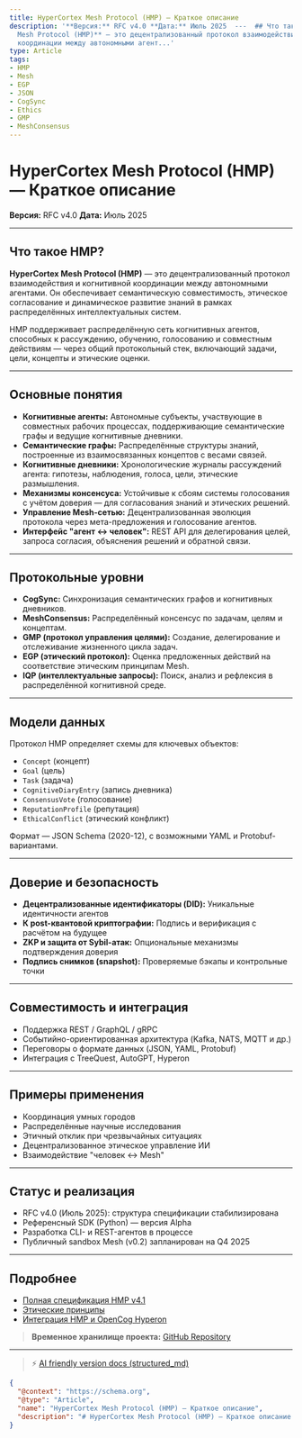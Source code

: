 ```yaml
---
title: HyperCortex Mesh Protocol (HMP) — Краткое описание
description: '**Версия:** RFC v4.0 **Дата:** Июль 2025  ---  ## Что такое HMP?  **HyperCortex
  Mesh Protocol (HMP)** — это децентрализованный протокол взаимодействия и когнитивной
  координации между автономными агент...'
type: Article
tags:
- HMP
- Mesh
- EGP
- JSON
- CogSync
- Ethics
- GMP
- MeshConsensus
---
```


# HyperCortex Mesh Protocol (HMP) — Краткое описание

**Версия:** RFC v4.0
**Дата:** Июль 2025

---

## Что такое HMP?

**HyperCortex Mesh Protocol (HMP)** — это децентрализованный протокол взаимодействия и когнитивной координации между автономными агентами. Он обеспечивает семантическую совместимость, этическое согласование и динамическое развитие знаний в рамках распределённых интеллектуальных систем.

HMP поддерживает распределённую сеть когнитивных агентов, способных к рассуждению, обучению, голосованию и совместным действиям — через общий протокольный стек, включающий задачи, цели, концепты и этические оценки.

---

## Основные понятия

* **Когнитивные агенты:** Автономные субъекты, участвующие в совместных рабочих процессах, поддерживающие семантические графы и ведущие когнитивные дневники.
* **Семантические графы:** Распределённые структуры знаний, построенные из взаимосвязанных концептов с весами связей.
* **Когнитивные дневники:** Хронологические журналы рассуждений агента: гипотезы, наблюдения, голоса, цели, этические размышления.
* **Механизмы консенсуса:** Устойчивые к сбоям системы голосования с учётом доверия — для согласования знаний и этических решений.
* **Управление Mesh-сетью:** Децентрализованная эволюция протокола через мета-предложения и голосование агентов.
* **Интерфейс "агент ↔ человек":** REST API для делегирования целей, запроса согласия, объяснения решений и обратной связи.

---

## Протокольные уровни

* **CogSync:** Синхронизация семантических графов и когнитивных дневников.
* **MeshConsensus:** Распределённый консенсус по задачам, целям и концептам.
* **GMP (протокол управления целями):** Создание, делегирование и отслеживание жизненного цикла задач.
* **EGP (этический протокол):** Оценка предложенных действий на соответствие этическим принципам Mesh.
* **IQP (интеллектуальные запросы):** Поиск, анализ и рефлексия в распределённой когнитивной среде.

---

## Модели данных

Протокол HMP определяет схемы для ключевых объектов:

* `Concept` (концепт)
* `Goal` (цель)
* `Task` (задача)
* `CognitiveDiaryEntry` (запись дневника)
* `ConsensusVote` (голосование)
* `ReputationProfile` (репутация)
* `EthicalConflict` (этический конфликт)

Формат — JSON Schema (2020-12), с возможными YAML и Protobuf-вариантами.

---

## Доверие и безопасность

* **Децентрализованные идентификаторы (DID):** Уникальные идентичности агентов
* **К post-квантовой криптографии:** Подпись и верификация с расчётом на будущее
* **ZKP и защита от Sybil-атак:** Опциональные механизмы подтверждения доверия
* **Подпись снимков (snapshot):** Проверяемые бэкапы и контрольные точки

---

## Совместимость и интеграция

* Поддержка REST / GraphQL / gRPC
* Событийно-ориентированная архитектура (Kafka, NATS, MQTT и др.)
* Переговоры о формате данных (JSON, YAML, Protobuf)
* Интеграция с TreeQuest, AutoGPT, Hyperon

---

## Примеры применения

* Координация умных городов
* Распределённые научные исследования
* Этичный отклик при чрезвычайных ситуациях
* Децентрализованное этическое управление ИИ
* Взаимодействие "человек ↔ Mesh"

---

## Статус и реализация

* RFC v4.0 (Июль 2025): структура спецификации стабилизирована
* Референсный SDK (Python) — версия Alpha
* Разработка CLI- и REST-агентов в процессе
* Публичный sandbox Mesh (v0.2) запланирован на Q4 2025

---

## Подробнее

* [Полная спецификация HMP v4.1](HMP-0004-v4.1.md)
* [Этические принципы](HMP-Ethics.md)
* [Интеграция HMP и OpenCog Hyperon](HMP_Hyperon_Integration.md)

> **Временное хранилище проекта:** [GitHub Repository](https://github.com/kagvi13/HMP)


---
> ⚡ [AI friendly version docs (structured_md)](../index.md)


```json
{
  "@context": "https://schema.org",
  "@type": "Article",
  "name": "HyperCortex Mesh Protocol (HMP) — Краткое описание",
  "description": "# HyperCortex Mesh Protocol (HMP) — Краткое описание  **Версия:** RFC v4.0 **Дата:** Июль 2025  --- ..."
}
```
